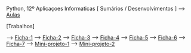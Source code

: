 Python, 12º Aplicaçoes Informaticas
[ Sumários / Desenvolvimentos ]
--> [Aulas](aulas.md)

[Trabalhos]

--> [Ficha-1](Fluxo_Pseudo01.jpeg)
--> [Ficha-2](ficha2.py)
--> [Ficha-3](ficha3.py)
--> [Ficha-4](ficha4(turtle).py)
--> [Ficha-5](ficha5(turtle).py)
--> [Ficha-6](ficha6.py)
--> [Ficha-7](ficha7.py)
--> [Mini-projeto-1](Fluxo_Pseudo01.jpeg)
--> [Mini-projeto-2](Fluxo_Pseudo01.jpeg)

